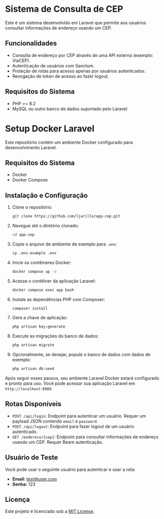 # Sistema de Consulta de CEP

Este é um sistema desenvolvido em Laravel que permite aos usuários consultar informações de endereço usando um CEP.

## Funcionalidades

- Consulta de endereço por CEP através de uma API externa (exemplo: ViaCEP).
- Autenticação de usuários com Sanctum.
- Proteção de rotas para acesso apenas por usuários autenticados.
- Revogação de token de acesso ao fazer logout.

## Requisitos do Sistema

- PHP >= 8.2
- MySQL ou outro banco de dados suportado pelo Laravel

# Setup Docker Laravel

Este repositório contém um ambiente Docker configurado para desenvolvimento Laravel.

## Requisitos do Sistema

- Docker
- Docker Compose

## Instalação e Configuração

1. Clone o repositório:

    ```bash
    git clone https://github.com/ljarillo/app-cep.git
    ```

2. Navegue até o diretório clonado:

    ```bash
    cd app-cep
    ```

3. Copie o arquivo de ambiente de exemplo para `.env`:

    ```bash
    cp .env.example .env
    ```

4. Inicie os contêineres Docker:

    ```bash
    docker compose up -d
    ```

5. Acesse o contêiner da aplicação Laravel:

    ```bash
    docker compose exec app bash
    ```

6. Instale as dependências PHP com Composer:

    ```bash
    composer install
    ```

7. Gere a chave de aplicação:

    ```bash
    php artisan key:generate
    ```

8. Execute as migrações do banco de dados:

    ```bash
    php artisan migrate
    ```

9. Opcionalmente, se desejar, popule o banco de dados com dados de exemplo:

    ```bash
    php artisan db:seed
    ```

Após seguir esses passos, seu ambiente Laravel Docker estará configurado e pronto para uso. Você pode acessar sua aplicação Laravel em `http://localhost:8989`.

## Rotas Disponíveis

- `POST /api/login`: Endpoint para autenticar um usuário. Requer um payload JSON contendo `email` e `password`.
- `POST /api/logout`: Endpoint para fazer logout de um usuário autenticado.
- `GET /endereco/{cep}`: Endpoint para consultar informações de endereço usando um CEP. Requer Beare autenticação.

## Usuário de Teste

Você pode usar o seguinte usuário para autenticar e usar a rota:

- **Email:** test@user.com
- **Senha:** 123

## Licença

Este projeto é licenciado sob a [MIT License](https://opensource.org/licenses/MIT).
